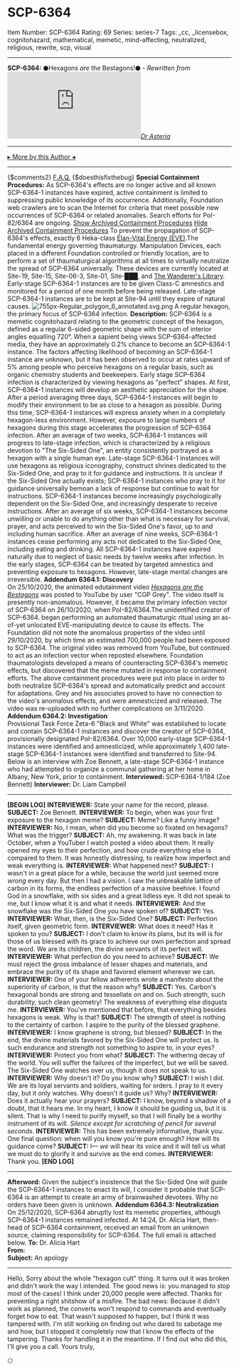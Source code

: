 # SCP-6364
Item Number: SCP-6364
Rating: 69
Series: series-7
Tags: _cc, _licensebox, cognitohazard, mathematical, memetic, mind-affecting, neutralized, religious, rewrite, scp, visual

---

**SCP-6364:** ⬢Hexagons _are_ the Bestagons!⬢ - _Rewritten from[![Dr Asteria](https://www.wikidot.com/avatar.php?userid=5841460&amp;size=small&amp;timestamp=1730032177)](http://www.wikidot.com/user:info/dr-asteria)[Dr Asteria](http://www.wikidot.com/user:info/dr-asteria)_
* * *
[▸ More by this Author ◂](https://scp-wiki.wikidot.com/weiserthanyou)
* * *
{$comments2}
[F.A.Q.](https://scp-wiki.wikidot.com/component:info-ayers)
{$doesthisfixthebug}
**Special Containment Procedures:** As SCP-6364's effects are no longer active and all known SCP-6364-1 instances have expired, active containment is limited to suppressing public knowledge of its occurrence. Additionally, Foundation web crawlers are to scan the Internet for criteria that meet possible new occurrences of SCP-6364 or related anomalies. Search efforts for PoI-82/6364 are ongoing.
[Show Archived Containment Procedures](javascript:;)
[Hide Archived Containment Procedures](javascript:;)
To prevent the propagation of SCP-6364's effects, exactly 6 Heka-class [Élan-Vital Energy (EVE)](/goc-supplemental-arad).The fundamental energy governing thaumaturgy. Manipulation Devices, each placed in a different Foundation controlled or friendly location, are to perform a set of thaumaturgical algorithms at all times to virtually neutralize the spread of SCP-6364 universally. These devices are currently located at Site-19, Site-15, Site-06-3, Site-01, Site-███, and [The Wanderer's Library](https://scp-wiki.wikidot.com/cryptocurrency-and-its-consequences).
Early-stage SCP-6364-1 instances are to be given Class-C amnestics and monitored for a period of one month before being released. Late-stage SCP-6364-1 instances are to be kept at Site-94 until they expire of natural causes.
![755px-Regular_polygon_6_annotated.svg.png](https://scp-wiki.wdfiles.com/local--files/scp-6364/755px-Regular_polygon_6_annotated.svg.png)
A regular hexagon, the primary focus of SCP-6364 infection.
**Description:** SCP-6364 is a memetic cognitohazard relating to the geometric concept of the hexagon, defined as a regular 6-sided geometric shape with the sum of interior angles equalling 720°. When a sapient being views SCP-6364-affected media, they have an approximately 0.2% chance to become an SCP-6364-1 instance. The factors affecting likelihood of becoming an SCP-6364-1 instance are unknown, but it has been observed to occur at rates upward of 5% among people who perceive hexagons on a regular basis, such as organic chemistry students and beekeepers.
Early stage SCP-6364 infection is characterized by viewing hexagons as "perfect" shapes. At first, SCP-6364-1 instances will develop an aesthetic appreciation for the shape. After a period averaging three days, SCP-6364-1 instances will begin to modify their environment to be as close to a hexagon as possible. During this time, SCP-6364-1 instances will express anxiety when in a completely hexagon-less environment. However, exposure to large numbers of hexagons during this stage accelerates the progression of SCP-6364 infection.
After an average of two weeks, SCP-6364-1 instances will progress to late-stage infection, which is characterized by a religious devotion to "The Six-Sided One", an entity consistently portrayed as a hexagon with a single human eye. Late-stage SCP-6364-1 instances will use hexagons as religious iconography, construct shrines dedicated to the Six-Sided One, and pray to it for guidance and instructions. It is unclear if the Six-Sided One actually exists; SCP-6364-1 instances who pray to it for guidance universally bemoan a lack of response but continue to wait for instructions. SCP-6364-1 instances become increasingly psychologically dependent on the Six-Sided One, and increasingly desperate to receive instructions.
After an average of six weeks, SCP-6364-1 instances become unwilling or unable to do anything other than what is necessary for survival, prayer, and acts perceived to win the Six-Sided One's favor, up to and including human sacrifice.
After an average of nine weeks, SCP-6364-1 instances cease performing any acts not dedicated to the Six-Sided One, including eating and drinking. All SCP-6364-1 instances have expired naturally due to neglect of basic needs by twelve weeks after infection.
In the early stages, SCP-6364 can be treated by targeted amnestics and preventing exposure to hexagons. However, late-stage mental changes are irreversible.
**Addendum 6364.1: Discovery**  
On 25/10/2020, the animated edutainment video _[Hexagons are the Bestagons](https://www.youtube.com/watch?v=thOifuHs6eY)_ was posted to YouTube by user "CGP Grey". The video itself is presently non-anomalous. However, it became the primary infection vector of SCP-6364 on 26/10/2020, when PoI-82/6364.The unidentified creator of SCP-6364. began performing an automated thaumaturgic ritual using an as-of-yet unlocated EVE-manipulating device to cause its effects. The Foundation did not note the anomalous properties of the video until 29/10/2020, by which time an estimated 700,000 people had been exposed to SCP-6364.
The original video was removed from YouTube, but continued to act as an infection vector when reposted elsewhere. Foundation thaumatologists developed a means of counteracting SCP-6364's memetic effects, but discovered that the meme mutated in response to containment efforts. The above containment procedures were put into place in order to both neutralize SCP-6364's spread and automatically predict and account for adaptations. Grey and his associates proved to have no connection to the video's anomalous effects, and were amnesticized and released. The video was re-uploaded with no further complications on 3/11/2020.
**Addendum 6364.2: Investigation**  
Provisional Task Force Zeta-6 "Black and White" was established to locate and contain SCP-6364-1 instances and discover the creator of SCP-6364, provisionally designated PoI-82/6364. Over 10,000 early-stage SCP-6364-1 instances were identified and amnesticized, while approximately 1,400 late-stage SCP-6364-1 instances were identified and transferred to Site-94. Below is an interview with Zoe Bennett, a late-stage SCP-6364-1 instance who had attempted to organize a communal gathering at her home in Albany, New York, prior to containment.
**Interviewed:** SCP-6364-1/184 (Zoe Bennett)
**Interviewer:** Dr. Liam Campbell
* * *
**[BEGIN LOG]**
**INTERVIEWER:** State your name for the record, please.
**SUBJECT:** Zoe Bennett.
**INTERVIEWER:** To begin, when was your first exposure to the hexagon meme?
**SUBJECT:** Meme? Like a funny image?
**INTERVIEWER:** No, I mean, when did you become so fixated on hexagons? What was the trigger?
**SUBJECT:** Ah, my awakening. It was back in late October, when a YouTuber I watch posted a video about them. It really opened my eyes to their perfection, and how crude everything else is compared to them. It was honestly distressing, to realize how imperfect and weak everything is.
**INTERVIEWER:** What happened next?
**SUBJECT:** I wasn't in a great place for a while, because the world just seemed more _wrong_ every day. But then I had a vision. I saw the unbreakable lattice of carbon in its forms, the endless perfection of a massive beehive. I found God in a snowflake, with six sides and a great lidless eye. It did not speak to me, but I know what it is and what it needs.
**INTERVIEWER:** And the snowflake was the Six-Sided One you have spoken of?
**SUBJECT:** Yes.
**INTERVIEWER:** What, then, is the Six-Sided One?
**SUBJECT:** Perfection itself, given geometric form.
**INTERVIEWER:** What does it need? Has it spoken to you?
**SUBJECT:** I don't claim to know its plans, but its will is for those of us blessed with its grace to achieve our own perfection and spread the word. We are its children, the divine servants of its perfect will.
**INTERVIEWER:** What perfection do you need to achieve?
**SUBJECT:** We must reject the gross imbalance of lesser shapes and materials, and embrace the purity of its shape and favored element wherever we can.
**INTERVIEWER:** One of your fellow adherents wrote a manifesto about the superiority of carbon, is that the reason why?
**SUBJECT:** Yes. Carbon's hexagonal bonds are strong and tessellate on and on. Such strength, such durability, such clean geometry! The weakness of everything else disgusts me.
**INTERVIEWER:** You've mentioned that before, that everything besides hexagons is weak. Why is that?
**SUBJECT:** The strength of steel is nothing to the certainty of carbon. I aspire to the purity of the blessed graphene.
**INTERVIEWER:** I know graphene is strong, but blessed?
**SUBJECT:** In the end, the divine materials favored by the Six-Sided One will protect us. Is such endurance and strength not something to aspire to, in your eyes?
**INTERVIEWER:** Protect you from what?
**SUBJECT:** The withering decay of the world. You will suffer the failures of the imperfect, but we will be saved. The Six-Sided One watches over us, though it does not speak to us.
**INTERVIEWER:** Why doesn't it? Do you know why?
**SUBJECT:** I wish I did. We are its loyal servants and soldiers, waiting for orders. I pray to it every day, but it only watches. Why doesn't it guide us? Why?
**INTERVIEWER:** Does it actually hear your prayers?
**SUBJECT:** I know, beyond a shadow of a doubt, that it hears me. In my heart, I know it should be guiding us, but it is silent. That is why I need to purify myself, so that I will finally be a worthy instrument of its will.
_Silence except for scratching of pencil for several seconds._
**INTERVIEWER:** This has been extremely informative, thank you. One final question: when will you know you're pure enough? How will its guidance come?
**SUBJECT:** I— _we_ will hear its voice and it will tell us what we must do to glorify it and survive as the end comes.
**INTERVIEWER:** Thank you.
**[END LOG]**
* * *
**Afterword:** Given the subject's insistence that the Six-Sided One will guide the SCP-6364-1 instances to enact its will, I consider it probable that SCP-6364 is an attempt to create an army of brainwashed devotees. Why no orders have been given is unknown.
**Addendum 6364.3: Neutralization**  
On 25/12/2020, SCP-6364 abruptly lost its memetic properties, although SCP-6364-1 instances remained infected. At 14:24, Dr. Alicia Hart, then-head of SCP-6364 containment, received an email from an unknown source, claiming responsibility for SCP-6364. The full email is attached below.
**To:** Dr. Alicia Hart  
**From:**  
**Subject:** An apology
* * *
Hello,
Sorry about the whole "hexagon cult" thing. It turns out it was broken and didn't work the way I intended. The good news is: you managed to stop most of the cases! I think under 20,000 people were affected. Thanks for preventing a right shitshow of a misfire. The bad news: Because it didn't work as planned, the converts won't respond to commands and eventually forget how to eat. That wasn't supposed to happen, but I think it was tampered with. I'm still working on finding out who dared to sabotage me and how, but I stopped it completely now that I know the effects of the tampering. Thanks for handling it in the meantime.
If I find out who did this, I'll give you a call.
Yours truly,  

⬡